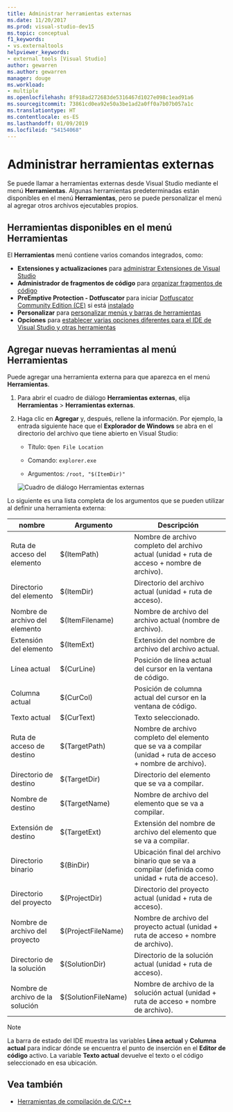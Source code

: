 ```yaml
---
title: Administrar herramientas externas
ms.date: 11/20/2017
ms.prod: visual-studio-dev15
ms.topic: conceptual
f1_keywords:
- vs.externaltools
helpviewer_keywords:
- external tools [Visual Studio]
author: gewarren
ms.author: gewarren
manager: douge
ms.workload:
- multiple
ms.openlocfilehash: 8f918ad272683de5316467d1027e098c1ead91a6
ms.sourcegitcommit: 73861cd0ea92e50a3be1ad2a0ff0a7b07b057a1c
ms.translationtype: HT
ms.contentlocale: es-ES
ms.lasthandoff: 01/09/2019
ms.locfileid: "54154068"
---
```

# <a name="manage-external-tools"></a>Administrar herramientas externas

Se puede llamar a herramientas externas desde Visual Studio mediante el menú **Herramientas**. Algunas herramientas predeterminadas están disponibles en el menú **Herramientas**, pero se puede personalizar el menú al agregar otros archivos ejecutables propios.

## <a name="tools-available-on-the-tools-menu"></a>Herramientas disponibles en el menú Herramientas

El **Herramientas** menú contiene varios comandos integrados, como:

* **Extensiones y actualizaciones** para [administrar Extensiones de Visual Studio](finding-and-using-visual-studio-extensions.md)
* **Administrador de fragmentos de código** para [organizar fragmentos de código](code-snippets.md)
* **PreEmptive Protection - Dotfuscator** para iniciar [Dotfuscator Community Edition (CE)](dotfuscator/index.md) si está [instalado](dotfuscator/install.md)
* **Personalizar** para [personalizar menús y barras de herramientas](how-to-customize-menus-and-toolbars-in-visual-studio.md)
* **Opciones** para [establecer varias opciones diferentes para el IDE de Visual Studio y otras herramientas](reference/options-dialog-box-visual-studio.md)

## <a name="add-new-tools-to-the-tools-menu"></a>Agregar nuevas herramientas al menú Herramientas

Puede agregar una herramienta externa para que aparezca en el menú **Herramientas**.

1. Para abrir el cuadro de diálogo **Herramientas externas**, elija **Herramientas** > **Herramientas externas**.

1. Haga clic en **Agregar** y, después, rellene la información. Por ejemplo, la entrada siguiente hace que el **Explorador de Windows** se abra en el directorio del archivo que tiene abierto en Visual Studio:

   * Título: `Open File Location`

   * Comando: `explorer.exe`

   * Argumentos: `/root, "$(ItemDir)"`

   ![Cuadro de diálogo Herramientas externas](media/external-tools-dialog.png)

Lo siguiente es una lista completa de los argumentos que se pueden utilizar al definir una herramienta externa:

|nombre|Argumento|Descripción|
|----------|--------------|-----------------|
|Ruta de acceso del elemento|$(ItemPath)|Nombre de archivo completo del archivo actual (unidad + ruta de acceso + nombre de archivo).|
|Directorio del elemento|$(ItemDir)|Directorio del archivo actual (unidad + ruta de acceso).|
|Nombre de archivo del elemento|$(ItemFilename)|Nombre de archivo del archivo actual (nombre de archivo).|
|Extensión del elemento|$(ItemExt)|Extensión del nombre de archivo del archivo actual.|
|Línea actual|$(CurLine)|Posición de línea actual del cursor en la ventana de código.|
|Columna actual|$(CurCol)|Posición de columna actual del cursor en la ventana de código.|
|Texto actual|$(CurText)|Texto seleccionado.|
|Ruta de acceso de destino|$(TargetPath)|Nombre de archivo completo del elemento que se va a compilar (unidad + ruta de acceso + nombre de archivo).|
|Directorio de destino|$(TargetDir)|Directorio del elemento que se va a compilar.|
|Nombre de destino|$(TargetName)|Nombre de archivo del elemento que se va a compilar.|
|Extensión de destino|$(TargetExt)|Extensión del nombre de archivo del elemento que se va a compilar.|
|Directorio binario|$(BinDir)|Ubicación final del archivo binario que se va a compilar (definida como unidad + ruta de acceso).|
|Directorio del proyecto|$(ProjectDir)|Directorio del proyecto actual (unidad + ruta de acceso).|
|Nombre de archivo del proyecto|$(ProjectFileName)|Nombre de archivo del proyecto actual (unidad + ruta de acceso + nombre de archivo).|
|Directorio de la solución|$(SolutionDir)|Directorio de la solución actual (unidad + ruta de acceso).|
|Nombre de archivo de la solución|$(SolutionFileName)|Nombre de archivo de la solución actual (unidad + ruta de acceso + nombre de archivo).|

> [!NOTE]
> La barra de estado del IDE muestra las variables **Línea actual** y **Columna actual** para indicar dónde se encuentra el punto de inserción en el **Editor de código** activo. La variable **Texto actual** devuelve el texto o el código seleccionado en esa ubicación.

## <a name="see-also"></a>Vea también

- [Herramientas de compilación de C/C++](/cpp/build/reference/c-cpp-build-tools)

